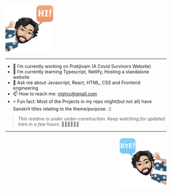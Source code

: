 <img src="https://github.com/k-vikram/k-vikram/blob/master/Avatars/hi.png" alt="sayhi" width="150"/>

---  

- 🔭 I’m currently working on Pratijivam (A Covid Survivors Website)
- 🌱 I’m currently learning Typescript, Netlify, Hosting a standalone website
- 💬 Ask me about Javascript, React, HTML, CSS and Frontend engineering
- 📫 How to reach me: vtgtyc@gmail.com
- ⚡ Fun fact: Most of the Projects in my repo might(but not all) have Sanskrit titles relating to the
theme/purpose.
:)

> _This readme is under under-construction. Keep watching for updated intro in a few hours._ 🌱🌱🌱🌱🌱🌱

---

<img src="https://github.com/k-vikram/k-vikram/blob/master/Avatars/bye.png" alt="saybye" width="150" align="right"/>
